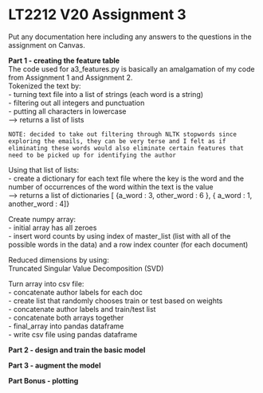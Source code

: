 # LT2212 V20 Assignment 3  

Put any documentation here including any answers to the questions in the 
assignment on Canvas.  

__Part 1 - creating the feature table__  
The code used for a3_features.py is basically an amalgamation of my code from Assignment 1 and Assignment 2.   
Tokenized the text by:  
    - turning text file into a list of strings (each word is a string)   
    - filtering out all integers and punctuation  
    - putting all characters in lowercase   
    --> returns a list of lists  

    NOTE: decided to take out filtering through NLTK stopwords since exploring the emails, they can be very terse and I felt as if eliminating these words would also eliminate certain features that need to be picked up for identifying the author   

Using that list of lists:  
    - create a dictionary for each text file where the key is the word and the number of occurrences of the word within the text is the value  
    --> returns a list of dictionaries [ {a_word : 3, other_word : 6 }, { a_word : 1, another_word : 4]}  

Create numpy array:  
    - initial array has all zeroes   
    - insert word counts by using index of master_list (list with all of the possible words in the data) and a row index counter (for each document)  

Reduced dimensions by using:  
    Truncated Singular Value Decomposition (SVD)  

Turn array into csv file:  
    - concatenate author labels for each doc  
    - create list that randomly chooses train or test based on weights  
    - concatenate author labels and train/test list  
    - concatenate both arrays together  
    - final_array into pandas dataframe  
    - write csv file using pandas dataframe  

__Part 2 - design and train the basic model__  

__Part 3 - augment the model__  

__Part Bonus - plotting__  

